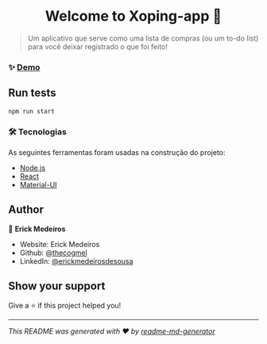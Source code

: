 <h1 align="center">Welcome to Xoping-app 👋</h1>
<p>
</p>

> Um aplicativo que serve como uma lista de compras (ou um to-do list) para você deixar registrado o que foi feito!

### ✨ [Demo](https://www.twitch.tv/)

## Run tests

```sh
npm run start
```

### 🛠 Tecnologias

As seguintes ferramentas foram usadas na construção do projeto:

- [Node.js](https://nodejs.org/en/)
- [React](https://pt-br.reactjs.org/)
- [Material-UI](https://material-ui.com/)
## Author

👤 **Erick Medeiros**

* Website: Erick Medeiros
* Github: [@thecogmel](https://github.com/thecogmel)
* LinkedIn: [@erickmedeirosdesousa](www.linkedin.com\/in\/erickmedeirosdesousa)

## Show your support

Give a ⭐️ if this project helped you!

***
_This README was generated with ❤️ by [readme-md-generator](https://github.com/kefranabg/readme-md-generator)_